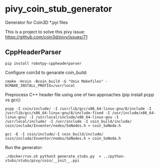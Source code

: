 # pivy_coin_stub_generator
Generator for Coin3D *.pyi files

This is a project to solve this pivy issue: https://github.com/coin3d/pivy/issues/71

## CppHeaderParser
```
pip install robotpy-cppheaderparser
```

Configure coin3d to genarate coin_build:
```
cmake -Hcoin -Bcoin_build -G "Unix Makefiles" -DCMAKE_INSTALL_PREFIX=/usr/local
```
Preprocess C++ header file using one of two approaches (pip install pcpp vs gcc):
```
pcpp -I coin/include/ -I /usr/lib/gcc/x86_64-linux-gnu/8/include -I /usr/lib/gcc/x86_64-linux-gnu/8/include-fixed -I /usr/include/x86_64-linux-gnu/ -I /usr/local/include/x86_64-linux-gnu -I /usr/local/include/ -I /usr/include -I coin_build/include/ coin/include/Inventor/nodes/SoNodes.h > coin_SoNode.h
```
```
gcc -E -I coin/include/-I coin_build/include/ coin/include/Inventor/nodes/SoNodes.h > coin_SoNode.h
```

Run the generator:
```
./docker/run.sh python3 generate_stubs.py  > ../python-stubs/stubs/pivy/coin/__init__.pyi
```
